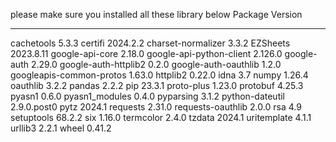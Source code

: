 please make sure you installed all these library below
Package                  Version
------------------------ -----------
cachetools               5.3.3
certifi                  2024.2.2
charset-normalizer       3.3.2
EZSheets                 2023.8.11
google-api-core          2.18.0
google-api-python-client 2.126.0
google-auth              2.29.0
google-auth-httplib2     0.2.0
google-auth-oauthlib     1.2.0
googleapis-common-protos 1.63.0
httplib2                 0.22.0
idna                     3.7
numpy                    1.26.4
oauthlib                 3.2.2
pandas                   2.2.2
pip                      23.3.1
proto-plus               1.23.0
protobuf                 4.25.3
pyasn1                   0.6.0
pyasn1_modules           0.4.0
pyparsing                3.1.2
python-dateutil          2.9.0.post0
pytz                     2024.1
requests                 2.31.0
requests-oauthlib        2.0.0
rsa                      4.9
setuptools               68.2.2
six                      1.16.0
termcolor                2.4.0
tzdata                   2024.1
uritemplate              4.1.1
urllib3                  2.2.1
wheel                    0.41.2
